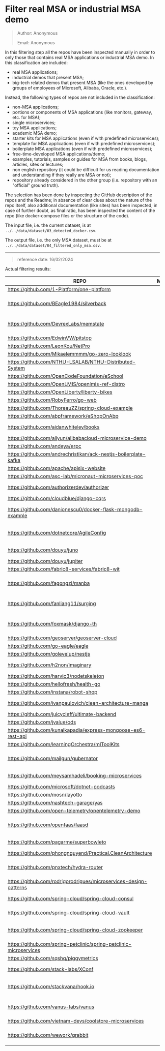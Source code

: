 # Filter real MSA or industrial MSA demo

> Author: Anonymous
> 
> Email: Anonymous

In this filtering step all the repos have been inspected manually in order to only those that contains real MSA
applications or industrial MSA demo. In this classification are included:

- real MSA applications;
- industrial demos that present MSA;
- big-tech related demos that present MSA (like the ones developed by groups of employees of Microsoft, Alibaba, 
Oracle, etc.).

Instead, the following types of repos are not included in the classification:

- non-MSA applications;
- portions or components of MSA applications (like monitors, gateway, etc. for MSA);
- single microservices;
- toy MSA applications;
- academic MSA demo;
- starter kits for MSA applications (even if with predefined microservices);
- template for MSA applications (even if with predefined microservices);
- boilerplate MSA applications (even if with predefined microservices);
- free-time-developed MSA applications/demo;
- examples, tutorials, samples or guides for MSA from books, blogs, articles, sites or lectures;
- non english repository (it could be difficult for us reading documentation and understanding if they really are MSA 
or not);
- repository already considered in the other group (i.e. repository with an "official" ground truth).

The selection has been done by inspecting the GitHub description of the repos and the Readme; in absence of clear clues
about the nature of the repo itself, also additional documentation (like sites) has been inspected; in case of further
doubt, as final ratio, has been inspected the content of the repo (like docker-compose files or the structure of the 
code).

The input file, i.e. the current dataset, is at `../../data/dataset/03_detected_docker.csv`.

The output file, i.e. the only MSA dataset, must be at `../../data/dataset/04_filtered_only_msa.csv`.

<hr>

> reference date: 16/02/2024

Actual filtering results:

| REPO                                                               |   MSA?   | TYPE                         |
|--------------------------------------------------------------------|:--------:|------------------------------|
| https://github.com/1-Platform/one-platform                         | &#10003; |                              |
| https://github.com/BEagle1984/silverback                           |          | MSA infrastructure component |
| https://github.com/DevrexLabs/memstate                             |          | MSA infrastructure component |
| https://github.com/EdwinVW/pitstop                                 |          | Already used                 |
| https://github.com/LeonKou/NetPro                                  |          | Dev tool                     |
| https://github.com/Mikaelemmmm/go-zero-looklook                    |          | Guide                        |
| https://github.com/NTHU-LSALAB/NTHU-Distributed-System             |          | Non-industry demo            |
| https://github.com/OpenCodeFoundation/eSchool                      | &#10003; |                              |
| https://github.com/OpenLMIS/openlmis-ref-distro                    |          | Documentation                |
| https://github.com/OpenLiberty/liberty-bikes                       | &#10003; |                              |
| https://github.com/RobyFerro/go-web                                |          | Framework                    |
| https://github.com/ThoreauZZ/spring-cloud-example                  | &#10003; |                              |
| https://github.com/abpframework/eShopOnAbp                         | &#10003; |                              |
| https://github.com/aidanwhiteley/books                             |          | Non-industry demo            |
| https://github.com/aliyun/alibabacloud-microservice-demo           | &#10003; |                              |
| https://github.com/andeya/erpc                                     |          | Framework                    |
| https://github.com/andrechristikan/ack-nestjs-boilerplate-kafka    |          | Single microservice          |
| https://github.com/apache/apisix-website                           |          | Documentation                |
| https://github.com/asc-lab/micronaut-microservices-poc             | &#10003; |                              |
| https://github.com/authorizerdev/authorizer                        |          | Single microservice          |
| https://github.com/cloudblue/django-cqrs                           |          | Other                        |
| https://github.com/danionescu0/docker-flask-mongodb-example        |          | Non big-industry related     |
| https://github.com/dotnetcore/AgileConfig                          |          | MSA infrastructure component |
| https://github.com/douyu/juno                                      |          | Chinese language             |
| https://github.com/douyu/jupiter                                   |          | Framework                    |
| https://github.com/fabric8-services/fabric8-wit                    |          | Other                        |
| https://github.com/fagongzi/manba                                  |          | MSA infrastructure component |
| https://github.com/fanliang11/surging                              |          | MSA infrastructure component |
| https://github.com/foxmask/django-th                               |          | MSA infrastructure component |
| https://github.com/geoserver/geoserver-cloud                       | &#10003; |                              |
| https://github.com/go-eagle/eagle                                  |          | Framework                    |
| https://github.com/golevelup/nestjs                                |          | Other                        |
| https://github.com/h2non/imaginary                                 |          | Single microservice          |
| https://github.com/harvic3/nodetskeleton                           |          | MSA template                 |
| https://github.com/hellofresh/health-go                            |          | Library                      |
| https://github.com/instana/robot-shop                              | &#10003; |                              |
| https://github.com/ivanpaulovich/clean-architecture-manga          |          | Refactor to monolith         |
| https://github.com/juicycleff/ultimate-backend                     |          | Starter kit                  |
| https://github.com/jvalue/ods                                      | &#10003; |                              |
| https://github.com/kunalkapadia/express-mongoose-es6-rest-api      |          | Boilerplate                  |
| https://github.com/learningOrchestra/mlToolKits                    | &#10003; |                              |
| https://github.com/mailgun/gubernator                              |          | MSA infrastructure component |
| https://github.com/meysamhadeli/booking-microservices              |          | Non-industry demo            |
| https://github.com/microsoft/dotnet-podcasts                       | &#10003; |                              |
| https://github.com/mosn/layotto                                    |          | Dev tool                     |
| https://github.com/nashtech-garage/yas                             |          | Already used                 |
| https://github.com/open-telemetry/opentelemetry-demo               | &#10003; |                              |
| https://github.com/openfaas/faasd                                  |          | MSA infrastructure component |
| https://github.com/pagarme/superbowleto                            |          | Single microservice          |
| https://github.com/phongnguyend/Practical.CleanArchitecture        |          | Other                        |
| https://github.com/pnxtech/hydra-router                            |          | MSA infrastructure component |
| https://github.com/rodrigorodrigues/microservices-design-patterns  |          | Exercise in style            |
| https://github.com/spring-cloud/spring-cloud-consul                |          | MSA component                |
| https://github.com/spring-cloud/spring-cloud-vault                 |          | MSA dev component            |
| https://github.com/spring-cloud/spring-cloud-zookeeper             |          | MSA infrastructure component |
| https://github.com/spring-petclinic/spring-petclinic-microservices |          | Already used                 |
| https://github.com/sqshq/piggymetrics                              |          | Tutorial                     |
| https://github.com/stack-labs/XConf                                |          | Chinese language             |
| https://github.com/stackvana/hook.io                               |          | MSA infrastructure component |
| https://github.com/vanus-labs/vanus                                |          | MSA infrastructure component |
| https://github.com/vietnam-devs/coolstore-microservices            | &#10003; |                              |
| https://github.com/wework/grabbit                                  |          | MSA infrastructure component |